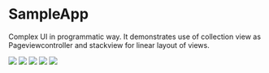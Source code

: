 # SampleApp
Complex UI in programmatic way. It demonstrates use of collection view as Pageviewcontroller and stackview for linear layout of views.

![](ScreenShots/IMG_1050.PNG)
![](ScreenShots/IMG_1051.PNG)
![](ScreenShots/IMG_1052.PNG)
![](ScreenShots/IMG_1053.PNG)
![](ScreenShots/IMG_1054.PNG)


